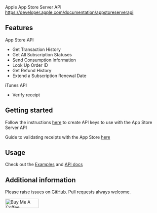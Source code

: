 Apple App Store Server
API <a href="https://developer.apple.com/documentation/appstoreserverapi">https://developer.apple.com/documentation/appstoreserverapi</a>

## Features

App Store API

- Get Transaction History
- Get All Subscription Statuses
- Send Consumption Information
- Look Up Order ID
- Get Refund History
- Extend a Subscription Renewal Date

iTunes API

- Verify receipt

## Getting started

Follow the
instructions <a href="https://developer.apple.com/documentation/appstoreserverapi/creating_api_keys_to_use_with_the_app_store_server_api">
here</a> to create API keys to use with the App Store Server API

Guide to validating receipts with the App Store
<a href="https://developer.apple.com/documentation/storekit/original_api_for_in-app_purchase/validating_receipts_with_the_app_store">
here</a>

## Usage

Check out the <a href="https://pub.dev/packages/app_store_server_sdk/example">Examples</a>
and <a href="https://pub.dev/documentation/app_store_server_sdk/latest/">API docs</a>

## Additional information

Please raise issues on <a href="https://github.com/Omnimind-Ltd/app_store_server_sdk/issues">GitHub</a>. Pull requests
always welcome.

<a href="https://www.buymeacoffee.com/uJ8QjYHOKs" target="_blank"><img align="center" src="https://cdn.buymeacoffee.com/buttons/v2/default-yellow.png" alt="Buy Me A Coffee" height="30px" width= "108px"></a>
